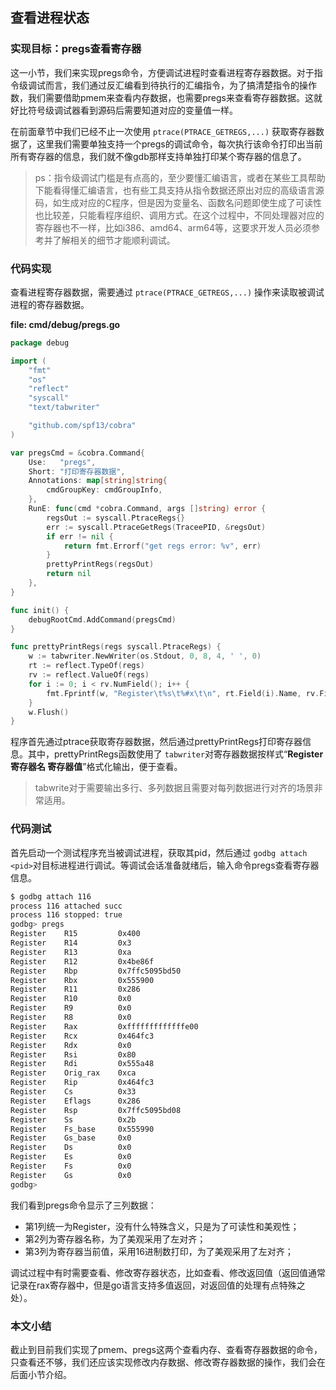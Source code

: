 ## 查看进程状态

### 实现目标：pregs查看寄存器

这一小节，我们来实现pregs命令，方便调试进程时查看进程寄存器数据。对于指令级调试而言，我们通过反汇编看到待执行的汇编指令，为了搞清楚指令的操作数，我们需要借助pmem来查看内存数据，也需要pregs来查看寄存器数据。这就好比符号级调试器看到源码后需要知道对应的变量值一样。

在前面章节中我们已经不止一次使用 `ptrace(PTRACE_GETREGS,...)` 获取寄存器数据了，这里我们需要单独支持一个pregs的调试命令，每次执行该命令打印出当前所有寄存器的信息，我们就不像gdb那样支持单独打印某个寄存器的信息了。

> ps：指令级调试门槛是有点高的，至少要懂汇编语言，或者在某些工具帮助下能看得懂汇编语言，也有些工具支持从指令数据还原出对应的高级语言源码，如生成对应的C程序，但是因为变量名、函数名问题即使生成了可读性也比较差，只能看程序组织、调用方式。在这个过程中，不同处理器对应的寄存器也不一样，比如i386、amd64、arm64等，这要求开发人员必须参考并了解相关的细节才能顺利调试。

### 代码实现

查看进程寄存器数据，需要通过 `ptrace(PTRACE_GETREGS,...)` 操作来读取被调试进程的寄存器数据。

**file: cmd/debug/pregs.go**

```go
package debug

import (
	"fmt"
	"os"
	"reflect"
	"syscall"
	"text/tabwriter"

	"github.com/spf13/cobra"
)

var pregsCmd = &cobra.Command{
	Use:   "pregs",
	Short: "打印寄存器数据",
	Annotations: map[string]string{
		cmdGroupKey: cmdGroupInfo,
	},
	RunE: func(cmd *cobra.Command, args []string) error {
		regsOut := syscall.PtraceRegs{}
		err := syscall.PtraceGetRegs(TraceePID, &regsOut)
		if err != nil {
			return fmt.Errorf("get regs error: %v", err)
		}
		prettyPrintRegs(regsOut)
		return nil
	},
}

func init() {
	debugRootCmd.AddCommand(pregsCmd)
}

func prettyPrintRegs(regs syscall.PtraceRegs) {
	w := tabwriter.NewWriter(os.Stdout, 0, 8, 4, ' ', 0)
	rt := reflect.TypeOf(regs)
	rv := reflect.ValueOf(regs)
	for i := 0; i < rv.NumField(); i++ {
		fmt.Fprintf(w, "Register\t%s\t%#x\t\n", rt.Field(i).Name, rv.Field(i).Uint())
	}
	w.Flush()
}
```

程序首先通过ptrace获取寄存器数据，然后通过prettyPrintRegs打印寄存器信息。其中，prettyPrintRegs函数使用了 `tabwriter`对寄存器数据按样式“**Register	寄存器名	寄存器值**”格式化输出，便于查看。

> tabwrite对于需要输出多行、多列数据且需要对每列数据进行对齐的场景非常适用。

### 代码测试

首先启动一个测试程序充当被调试进程，获取其pid，然后通过 `godbg attach <pid>`对目标进程进行调试。等调试会话准备就绪后，输入命令pregs查看寄存器信息。

```bash
$ godbg attach 116
process 116 attached succ
process 116 stopped: true
godbg> pregs
Register    R15         0x400               
Register    R14         0x3                 
Register    R13         0xa                 
Register    R12         0x4be86f            
Register    Rbp         0x7ffc5095bd50      
Register    Rbx         0x555900            
Register    R11         0x286               
Register    R10         0x0                 
Register    R9          0x0                 
Register    R8          0x0                 
Register    Rax         0xfffffffffffffe00  
Register    Rcx         0x464fc3            
Register    Rdx         0x0                 
Register    Rsi         0x80                
Register    Rdi         0x555a48            
Register    Orig_rax    0xca                
Register    Rip         0x464fc3            
Register    Cs          0x33                
Register    Eflags      0x286               
Register    Rsp         0x7ffc5095bd08      
Register    Ss          0x2b                
Register    Fs_base     0x555990            
Register    Gs_base     0x0                 
Register    Ds          0x0                 
Register    Es          0x0                 
Register    Fs          0x0                 
Register    Gs          0x0                 
godbg> 
```

我们看到pregs命令显示了三列数据：

- 第1列统一为Register，没有什么特殊含义，只是为了可读性和美观性；
- 第2列为寄存器名称，为了美观采用了左对齐；
- 第3列为寄存器当前值，采用16进制数打印，为了美观采用了左对齐；

调试过程中有时需要查看、修改寄存器状态，比如查看、修改返回值（返回值通常记录在rax寄存器中，但是go语言支持多值返回，对返回值的处理有点特殊之处）。

### 本文小结

截止到目前我们实现了pmem、pregs这两个查看内存、查看寄存器数据的命令，只查看还不够，我们还应该实现修改内存数据、修改寄存器数据的操作，我们会在后面小节介绍。
